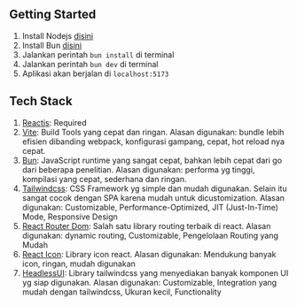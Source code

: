 ## Getting Started

1. Install Nodejs [disini](https://nodejs.org/en/download/package-manager)
2. Install Bun [disini](https://bun.sh/)
3. Jalankan perintah `bun install` di terminal
4. Jalankan perintah `bun dev` di terminal
5. Aplikasi akan berjalan di `localhost:5173`

## Tech Stack

1. [Reactjs](https://react.dev/): Required
2. [Vite](https://vitejs.dev/): Build Tools yang cepat dan ringan. Alasan digunakan: bundle lebih efisien dibanding webpack, konfigurasi gampang, cepat, hot reload nya cepat.
3. [Bun](https://bun.sh/): JavaScript runtime yang sangat cepat, bahkan lebih cepat dari go dari beberapa penelitian. Alasan digunakan: performa yg tinggi, kompilasi yang cepat, sederhana dan ringan.
4. [Tailwindcss](https://tailwindcss.com/): CSS Framework yg simple dan mudah digunakan. Selain itu sangat cocok dengan SPA karena mudah untuk dicustomization. Alasan digunakan: Customizable, Performance-Optimized, JIT (Just-In-Time) Mode, Responsive Design
5. [React Router Dom](https://reactrouter.com/en/main): Salah satu library routing terbaik di react. Alasan digunakan: dynamic routing, Customizable, Pengelolaan Routing yang Mudah
6. [React Icon](https://react-icons.github.io/react-icons/): Library icon react. Alasan digunakan: Mendukung banyak icon, ringan, mudah digunakan
7. [HeadlessUI](https://headlessui.com/): Library tailwindcss yang menyediakan banyak komponen UI yg siap digunakan. Alasan digunakan: Customizable, Integration yang mudah dengan tailwindcss, Ukuran kecil, Functionality
